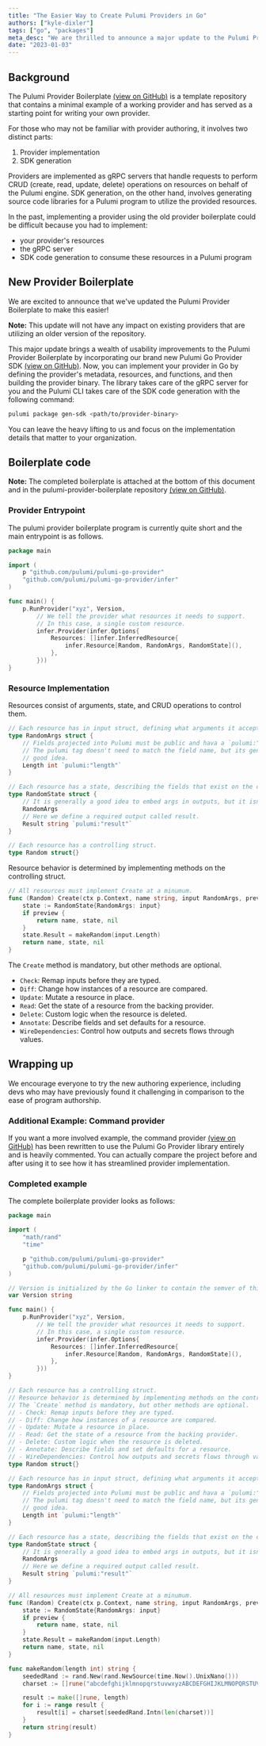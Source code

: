 ```yaml
---
title: "The Easier Way to Create Pulumi Providers in Go"
authors: ["kyle-dixler"]
tags: ["go", "packages"]
meta_desc: "We are thrilled to announce a major update to the Pulumi Provider Boilerplate that simplifies the provider development process."
date: "2023-01-03"
---
```


## Background

The Pulumi Provider Boilerplate [(view on GitHub)](https://github.com/pulumi/pulumi-provider-boilerplate) is a template repository
that contains a minimal example of a working provider and has served as a starting point for writing your own provider.

For those who may not be familiar with provider authoring, it involves two distinct parts:

1. Provider implementation
2. SDK generation

Providers are implemented as gRPC servers that handle requests to perform CRUD (create, read, update, delete) operations on resources on behalf of the Pulumi engine.
SDK generation, on the other hand, involves generating source code libraries for a Pulumi program to utilize the provided resources.

In the past, implementing a provider using the old provider boilerplate could be difficult because you had to implement:

- your provider's resources
- the gRPC server
- SDK code generation to consume these resources in a Pulumi program

## New Provider Boilerplate

We are excited to announce that we've updated the Pulumi Provider Boilerplate to make this easier!

**Note:** This update will not have any impact on existing providers that are utilizing an older version of the repository.

This major update brings a wealth of usability improvements to the Pulumi Provider Boilerplate by incorporating our brand
new Pulumi Go Provider SDK [(view on GitHub)](https://github.com/pulumi/pulumi-go-provider).
Now, you can implement your provider in Go by defining the provider's metadata, resources, and functions, and then building the provider binary.
The library takes care of the gRPC server for you and the Pulumi CLI takes care of the SDK code generation with the following command:

```bash
pulumi package gen-sdk <path/to/provider-binary>
```

You can leave the heavy lifting to us and focus on the implementation details that matter to your organization.

## Boilerplate code

**Note:** The completed boilerplate is attached at the bottom of this document and in the pulumi-provider-boilerplate repository [(view on GitHub)](https://github.com/pulumi/pulumi-provider-boilerplate).

### Provider Entrypoint

The pulumi provider boilerplate program is currently quite short and the main entrypoint is as follows.

```go
package main

import (
    p "github.com/pulumi/pulumi-go-provider"
    "github.com/pulumi/pulumi-go-provider/infer"
)

func main() {
    p.RunProvider("xyz", Version,
        // We tell the provider what resources it needs to support.
        // In this case, a single custom resource.
        infer.Provider(infer.Options{
            Resources: []infer.InferredResource{
                infer.Resource[Random, RandomArgs, RandomState](),
            },
        }))
}
```

### Resource Implementation

Resources consist of arguments, state, and CRUD operations to control them.

```go
// Each resource has in input struct, defining what arguments it accepts.
type RandomArgs struct {
    // Fields projected into Pulumi must be public and hava a `pulumi:"..."` tag.
    // The pulumi tag doesn't need to match the field name, but its generally a
    // good idea.
    Length int `pulumi:"length"`
}

// Each resource has a state, describing the fields that exist on the created resource.
type RandomState struct {
    // It is generally a good idea to embed args in outputs, but it isn't strictly necessary.
    RandomArgs
    // Here we define a required output called result.
    Result string `pulumi:"result"`
}

// Each resource has a controlling struct.
type Random struct{}
```

Resource behavior is determined by implementing methods on the controlling struct.

```go
// All resources must implement Create at a minumum.
func (Random) Create(ctx p.Context, name string, input RandomArgs, preview bool) (string, RandomState, error) {
    state := RandomState{RandomArgs: input}
    if preview {
        return name, state, nil
    }
    state.Result = makeRandom(input.Length)
    return name, state, nil
}
```

The `Create` method is mandatory, but other methods are optional.

- `Check`: Remap inputs before they are typed.
- `Diff`: Change how instances of a resource are compared.
- `Update`: Mutate a resource in place.
- `Read`: Get the state of a resource from the backing provider.
- `Delete`: Custom logic when the resource is deleted.
- `Annotate`: Describe fields and set defaults for a resource.
- `WireDependencies`: Control how outputs and secrets flows through values.

## Wrapping up

We encourage everyone to try the new authoring experience, including devs who may have previously found it challenging in comparison to the ease of program authorship.

### Additional Example: Command provider

If you want a more involved example, the command provider [(view on GitHub)](https://github.com/pulumi/pulumi-command/) has been
rewritten to use the Pulumi Go Provider library entirely and is heavily commented. You can actually compare the project before and after using it to see how it has streamlined
provider implementation.

### Completed example

The complete boilerplate provider looks as follows:

```go
package main

import (
    "math/rand"
    "time"

    p "github.com/pulumi/pulumi-go-provider"
    "github.com/pulumi/pulumi-go-provider/infer"
)

// Version is initialized by the Go linker to contain the semver of this build.
var Version string

func main() {
    p.RunProvider("xyz", Version,
        // We tell the provider what resources it needs to support.
        // In this case, a single custom resource.
        infer.Provider(infer.Options{
            Resources: []infer.InferredResource{
                infer.Resource[Random, RandomArgs, RandomState](),
            },
        }))
}

// Each resource has a controlling struct.
// Resource behavior is determined by implementing methods on the controlling struct.
// The `Create` method is mandatory, but other methods are optional.
// - Check: Remap inputs before they are typed.
// - Diff: Change how instances of a resource are compared.
// - Update: Mutate a resource in place.
// - Read: Get the state of a resource from the backing provider.
// - Delete: Custom logic when the resource is deleted.
// - Annotate: Describe fields and set defaults for a resource.
// - WireDependencies: Control how outputs and secrets flows through values.
type Random struct{}

// Each resource has in input struct, defining what arguments it accepts.
type RandomArgs struct {
    // Fields projected into Pulumi must be public and hava a `pulumi:"..."` tag.
    // The pulumi tag doesn't need to match the field name, but its generally a
    // good idea.
    Length int `pulumi:"length"`
}

// Each resource has a state, describing the fields that exist on the created resource.
type RandomState struct {
    // It is generally a good idea to embed args in outputs, but it isn't strictly necessary.
    RandomArgs
    // Here we define a required output called result.
    Result string `pulumi:"result"`
}

// All resources must implement Create at a minumum.
func (Random) Create(ctx p.Context, name string, input RandomArgs, preview bool) (string, RandomState, error) {
    state := RandomState{RandomArgs: input}
    if preview {
        return name, state, nil
    }
    state.Result = makeRandom(input.Length)
    return name, state, nil
}

func makeRandom(length int) string {
    seededRand := rand.New(rand.NewSource(time.Now().UnixNano()))
    charset := []rune("abcdefghijklmnopqrstuvwxyzABCDEFGHIJKLMNOPQRSTUVWXYZ0123456789")

    result := make([]rune, length)
    for i := range result {
        result[i] = charset[seededRand.Intn(len(charset))]
    }
    return string(result)
}
```

